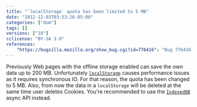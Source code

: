 ```yaml
---
title: "`localStorage` quota has been limited to 5 MB"
date: "2012-12-03T03:53:26-05:00"
categories: ["dom"]
tags: []
versions: ["18"]
cclicense: "BY-SA 3.0"
references:
    "https://bugzilla.mozilla.org/show_bug.cgi?id=776416": "Bug 776416 – Remove exceptions to 5MB quota rule in localStorage"
---
```

Previously Web pages with the offline storage enabled can save the own data up to 200 MB. Unfortunately [`localStorage`](https://developer.mozilla.org/en-US/docs/Web/Guide/DOM/Storage#localStorage) causes performance issues as it requires synchronous IO. For that reason, the quota has been changed to 5 MB. Also, from now the data in a `localStorage` will be deleted at the same time user deletes Cookies. You're recommended to use the [`IndexedDB`](https://developer.mozilla.org/en-US/docs/IndexedDB) async API instead.
